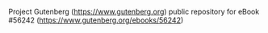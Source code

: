 Project Gutenberg (https://www.gutenberg.org) public repository for
eBook #56242 (https://www.gutenberg.org/ebooks/56242)
